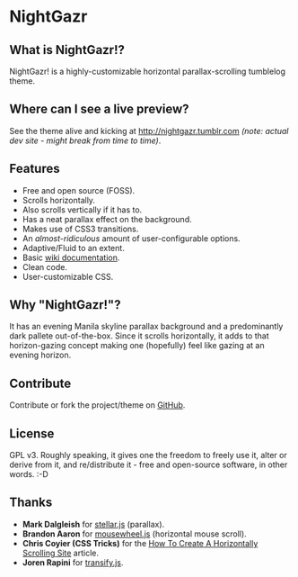 NightGazr
=========

## What is NightGazr!?

NightGazr! is a highly-customizable horizontal parallax-scrolling tumblelog theme.

## Where can I see a live preview?

See the theme alive and kicking at http://nightgazr.tumblr.com _(note: actual dev site - might break from time to time)_.

## Features

* Free and open source (FOSS).
* Scrolls horizontally.
* Also scrolls vertically if it has to.
* Has a neat parallax effect on the background.
* Makes use of CSS3 transitions.
* An _almost-ridiculous_ amount of user-configurable options.
* Adaptive/Fluid to an extent.
* Basic [wiki documentation](http://github.com/tsdiokno/NightGazr/wiki).
* Clean code.
* User-customizable CSS.

## Why "NightGazr!"?

It has an evening Manila skyline parallax background and a predominantly dark pallete out-of-the-box. Since it scrolls horizontally, it adds to that horizon-gazing concept making one (hopefully) feel like gazing at an evening horizon.

## Contribute

Contribute or fork the project/theme on [GitHub](http://github.com/tsdiokno/NightGazr).

## License

GPL v3. Roughly speaking, it gives one the freedom to freely use it, alter or derive from it, and re/distribute it - free and open-source software, in other words. :-D

## Thanks
* **Mark Dalgleish** for [stellar.js](http://markdalgleish.com/projects/stellar.js/demos/) (parallax).
* **Brandon Aaron** for [mousewheel.js](https://github.com/brandonaaron/jquery-mousewheel) (horizontal mouse scroll).
* **Chris Coyier (CSS Tricks)** for the [How To Create A Horizontally Scrolling Site](http://css-tricks.com/how-to-create-a-horizontally-scrolling-site/) article.
* **Joren Rapini** for [transify.js](http://jorenrapini.com/blog/css/transify-a-jquery-plugin-to-easily-apply-transparency-opacity-to-an-elements-background).
